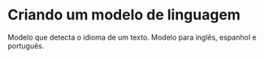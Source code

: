 # Criando um modelo de linguagem 
Modelo que detecta o idioma de um texto. Modelo para inglês, espanhol e português.